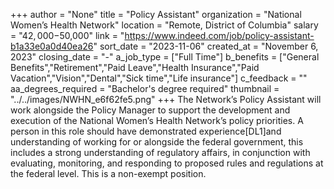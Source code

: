 +++
author = "None"
title = "Policy Assistant"
organization = "National Women’s Health Network"
location = "Remote, District of Columbia"
salary = "$42,000-$50,000"
link = "https://www.indeed.com/job/policy-assistant-b1a33e0a0d40ea26"
sort_date = "2023-11-06"
created_at = "November 6, 2023"
closing_date = "-"
a_job_type = ["Full Time"]
b_benefits = ["General Benefits","Retirement","Paid Leave","Health Insurance","Paid Vacation","Vision","Dental","Sick time","Life insurance"]
c_feedback = ""
aa_degrees_required = "Bachelor's degree required"
thumbnail = "../../images/NWHN_e6f62fe5.png"
+++
The Network’s Policy Assistant will work alongside the Policy Manager to support the development and execution of the National Women’s Health Network’s policy priorities. A person in this role should have demonstrated experience[DL1]and understanding of working for or alongside the federal government, this includes a strong understanding of regulatory affairs, in conjunction with evaluating, monitoring, and responding to proposed rules and regulations at the federal level. This is a non-exempt position.
